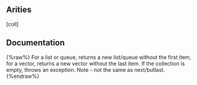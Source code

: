 ## Arities
[coll]

## Documentation
{%raw%}
For a list or queue, returns a new list/queue without the first
  item, for a vector, returns a new vector without the last item. If
  the collection is empty, throws an exception.  Note - not the same
  as next/butlast.
{%endraw%}
